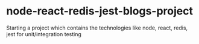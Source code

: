 # node-react-redis-jest-blogs-project
Starting a project which contains the technologies like node, react, redis, jest for unit/integration testing
